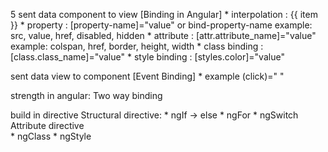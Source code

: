 5 sent data component to view
    [Binding in Angular]
        * interpolation : {{ item }}
        * property      : [property-name]="value" or bind-property-name
            example: src, value, href, disabled, hidden
        * attribute     : [attr.attribute_name]="value"
            example: colspan, href, border, height, width
        * class binding : [class.class_name]="value"
        * style binding : [styles.color]="value"

sent data view to component
    [Event Binding]
        * example (click)=" "    

strength in angular:
    Two way binding        

build in directive
    Structural directive:
        * ngIf -> else
        * ngFor
        * ngSwitch
    Attribute directive    
        * ngClass
        * ngStyle

